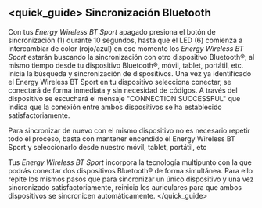 ## <quick_guide> Sincronización Bluetooth

Con tus *Energy Wireless BT Sport* apagado presiona el botón de sincronización (1) durante 10 segundos, hasta que el LED (6) comienza a intercambiar de color (rojo/azul) en ese momento los *Energy Wireless BT Sport* estarán buscando la sincronización con otro dispositivo Bluetooth®; al mismo tiempo desde tu dispositivo Bluetooth®, móvil, tablet, portátil, etc. inicia la búsqueda y sincronización de dispositivos. Una vez ya identificado el Energy Wireless BT Sport en tu dispositivo selecciona conectar, se conectará de forma inmediata y sin necesidad de códigos. A través del dispositivo se escuchará el mensaje "CONNECTION SUCCESSFUL" que indica que la conexión entre ambos dispositivos se ha establecido satisfactoriamente.

Para sincronizar de nuevo con el mismo dispositivo no es necesario repetir todo el proceso, basta con mantener encendido el Energy Wireless BT Sport y seleccionarlo desde nuestro móvil, tablet, portátil, etc

Tus *Energy Wireless BT Sport* incorpora la tecnología multipunto con la que podrás conectar dos dispositivos Bluetooth® de forma simultánea. Para ello repite los mismos pasos que para sincronizar un único dispositivo y una vez sincronizado satisfactoriamente, reinicia los auriculares para que ambos dispositivos se sincronicen automáticamente. 
</quick_guide>
